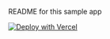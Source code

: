 README for this sample app

[![Deploy with Vercel](https://vercel.com/button)](https://vercel.com/new/clone?repository-url=https%3A%2F%2Fgithub.com%2Fstripe-samples%2Fissuing-treasury%2Ftree%2Fbase-app%2Fembedded-finance&env=NEXT_PUBLIC_STRIPE_PUBLISHABLE_KEY,STRIPE_SECRET_KEY,NEXTAUTH_SECRET&project-name=embedded-finance&demo-title=Embedded%20Finance%20app&demo-description=Full-stack%20financial%20services%20for%20your%20business%2C%20with%20Stripe%20Issuing%20and%20Treasury)
